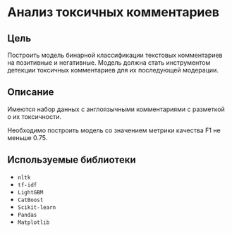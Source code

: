 # Анализ токсичных комментариев

## Цель
Построить модель бинарной классификации текстовых комментариев на позитивные и негативные. Модель должна стать инструментом детекции токсичных комментариев для их последующей модерации.

## Описание
Имеются набор данных с англоязычными комментариями с разметкой о их токсичности.

Необходимо построить модель со значением метрики качества F1 не меньше 0.75.

## Используемые библиотеки
- `nltk`
- `tf-idf`
- `LightGBM`
- `CatBoost`
- `Scikit-learn`
- `Pandas`
- `Matplotlib`
